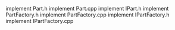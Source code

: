 
implement Part.h
implement Part.cpp
implement IPart.h
implement PartFactory.h
implement PartFactory.cpp
implement IPartFactory.h
implement IPartFactory.cpp